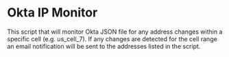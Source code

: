 # Okta IP Monitor

This script that will monitor Okta JSON file for any address changes within a specific cell (e.g. us_cell_7). If any changes are detected for the cell range an email notification will be sent to the addresses listed in the script.
